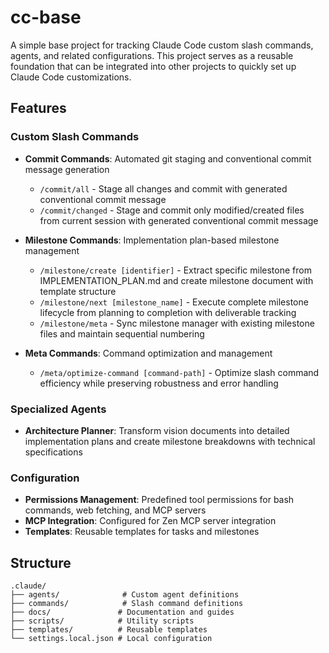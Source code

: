 # cc-base

A simple base project for tracking Claude Code custom slash commands, agents, and related configurations. This project serves as a reusable foundation that can be integrated into other projects to quickly set up Claude Code customizations.

## Features

### Custom Slash Commands
- **Commit Commands**: Automated git staging and conventional commit message generation
  - `/commit/all` - Stage all changes and commit with generated conventional commit message
  - `/commit/changed` - Stage and commit only modified/created files from current session with generated conventional commit message

- **Milestone Commands**: Implementation plan-based milestone management
  - `/milestone/create [identifier]` - Extract specific milestone from IMPLEMENTATION_PLAN.md and create milestone document with template structure
  - `/milestone/next [milestone_name]` - Execute complete milestone lifecycle from planning to completion with deliverable tracking
  - `/milestone/meta` - Sync milestone manager with existing milestone files and maintain sequential numbering

- **Meta Commands**: Command optimization and management
  - `/meta/optimize-command [command-path]` - Optimize slash command efficiency while preserving robustness and error handling

### Specialized Agents
- **Architecture Planner**: Transform vision documents into detailed implementation plans and create milestone breakdowns with technical specifications

### Configuration
- **Permissions Management**: Predefined tool permissions for bash commands, web fetching, and MCP servers
- **MCP Integration**: Configured for Zen MCP server integration
- **Templates**: Reusable templates for tasks and milestones

## Structure
```
.claude/
├── agents/              # Custom agent definitions
├── commands/            # Slash command definitions
├── docs/               # Documentation and guides
├── scripts/            # Utility scripts
├── templates/          # Reusable templates
└── settings.local.json # Local configuration
```
